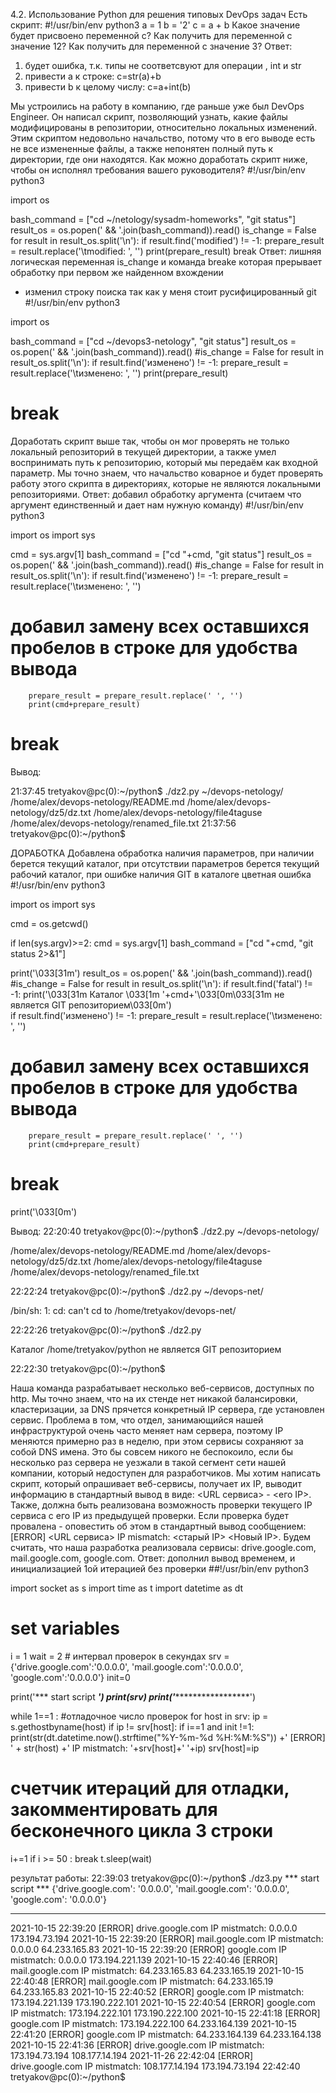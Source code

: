 4.2. Использование Python для решения типовых DevOps задач
Есть скрипт:
#!/usr/bin/env python3
a = 1
b = '2'
c = a + b
Какое значение будет присвоено переменной c?
Как получить для переменной c значение 12?
Как получить для переменной c значение 3?
Ответ:

1. будет ошибка, т.к. типы не соответсвуют для операции , int и str
2. привести a к строке:       c=str(a)+b
3. привести b к целому числу: c=a+int(b)
 
Мы устроились на работу в компанию, где раньше уже был DevOps Engineer. Он написал скрипт, позволяющий узнать, какие файлы модифицированы в репозитории, относительно локальных изменений. Этим скриптом недовольно начальство, потому что в его выводе есть не все измененные файлы, а также непонятен полный путь к директории, где они находятся. Как можно доработать скрипт ниже, чтобы он исполнял требования вашего руководителя?
#!/usr/bin/env python3

import os

bash_command = ["cd ~/netology/sysadm-homeworks", "git status"]
result_os = os.popen(' && '.join(bash_command)).read()
is_change = False
for result in result_os.split('\n'):
    if result.find('modified') != -1:
        prepare_result = result.replace('\tmodified:   ', '')
        print(prepare_result)
        break
Ответ:
лишняя логическая переменная is_change
и команда breake которая прерывает обработку при первом же найденном вхождении
+ изменил строку поиска так как у меня стоит русифицированный git
#!/usr/bin/env python3

import os

bash_command = ["cd ~/devops3-netology", "git status"]
result_os = os.popen(' && '.join(bash_command)).read()
#is_change = False
for result in result_os.split('\n'):
    if result.find('изменено') != -1:
        prepare_result = result.replace('\tизменено:   ', '')
        print(prepare_result)
#        break

 
Доработать скрипт выше так, чтобы он мог проверять не только локальный репозиторий в текущей директории, а также умел воспринимать путь к репозиторию, который мы передаём как входной параметр. Мы точно знаем, что начальство коварное и будет проверять работу этого скрипта в директориях, которые не являются локальными репозиториями.
Ответ:
добавил обработку аргумента (считаем что аргумент единственный и дает нам нужную команду)
#!/usr/bin/env python3

import os
import sys

cmd = sys.argv[1]
bash_command = ["cd "+cmd, "git status"]
result_os = os.popen(' && '.join(bash_command)).read()
#is_change = False
for result in result_os.split('\n'):
    if result.find('изменено') != -1:
        prepare_result = result.replace('\tизменено: ', '')
# добавил замену всех оставшихся пробелов в строке для удобства вывода
        prepare_result = prepare_result.replace(' ', '') 
        print(cmd+prepare_result)
#        break


Вывод:

21:37:45 tretyakov@pc(0):~/python$ ./dz2.py ~/devops-netology/
/home/alex/devops-netology/README.md
/home/alex/devops-netology/dz5/dz.txt
/home/alex/devops-netology/file4taguse
/home/alex/devops-netology/renamed_file.txt
21:37:56 tretyakov@pc(0):~/python$ 




ДОРАБОТКА
Добавлена обработка наличия параметров, при наличии берется текущий каталог, при отсутствии параметров берется текущий рабочий каталог,
при ошибке наличия GIT в каталоге цветная ошибка
#!/usr/bin/env python3

import os
import sys

cmd = os.getcwd()

if len(sys.argv)>=2:
    cmd = sys.argv[1]
bash_command = ["cd "+cmd, "git status 2>&1"]

print('\033[31m')
result_os = os.popen(' && '.join(bash_command)).read()
#is_change = False
for result in result_os.split('\n'):
    if result.find('fatal') != -1:
        print('\033[31m Каталог \033[1m '+cmd+'\033[0m\033[31m не является GIT репозиторием\033[0m')    
    if result.find('изменено') != -1:
        prepare_result = result.replace('\tизменено: ', '')
# добавил замену всех оставшихся пробелов в строке для удобства вывода
        prepare_result = prepare_result.replace(' ', '') 
        print(cmd+prepare_result)
#        break
print('\033[0m')

Вывод:
22:20:40 tretyakov@pc(0):~/python$ ./dz2.py ~/devops-netology/

/home/alex/devops-netology/README.md
/home/alex/devops-netology/dz5/dz.txt
/home/alex/devops-netology/file4taguse
/home/alex/devops-netology/renamed_file.txt

22:22:24 tretyakov@pc(0):~/python$ ./dz2.py ~/devops-net/

/bin/sh: 1: cd: can't cd to /home/tretyakov/devops-net/

22:22:26 tretyakov@pc(0):~/python$ ./dz2.py

 Каталог /home/tretyakov/python не является GIT репозиторием

22:22:30 tretyakov@pc(0):~/python$ 

 
Наша команда разрабатывает несколько веб-сервисов, доступных по http. Мы точно знаем, что на их стенде нет никакой балансировки, кластеризации, за DNS прячется конкретный IP сервера, где установлен сервис. Проблема в том, что отдел, занимающийся нашей инфраструктурой очень часто меняет нам сервера, поэтому IP меняются примерно раз в неделю, при этом сервисы сохраняют за собой DNS имена. Это бы совсем никого не беспокоило, если бы несколько раз сервера не уезжали в такой сегмент сети нашей компании, который недоступен для разработчиков. Мы хотим написать скрипт, который опрашивает веб-сервисы, получает их IP, выводит информацию в стандартный вывод в виде: <URL сервиса> - <его IP>. Также, должна быть реализована возможность проверки текущего IP сервиса c его IP из предыдущей проверки. Если проверка будет провалена - оповестить об этом в стандартный вывод сообщением: [ERROR] <URL сервиса> IP mismatch: <старый IP> <Новый IP>. Будем считать, что наша разработка реализовала сервисы: drive.google.com, mail.google.com, google.com.
Ответ:
дополнил вывод временем, и инициализацией 1ой итерацией без проверки
##!/usr/bin/env python3

import socket as s
import time as t
import datetime as dt

# set variables 
i = 1
wait = 2 # интервал проверок в секундах
srv = {'drive.google.com':'0.0.0.0', 'mail.google.com':'0.0.0.0', 'google.com':'0.0.0.0'}
init=0

print('*** start script ***')
print(srv)
print('********************')

while 1==1 : #отладочное число проверок 
  for host in srv:
    ip = s.gethostbyname(host)
    if ip != srv[host]:
      if i==1 and init !=1:
        print(str(dt.datetime.now().strftime("%Y-%m-%d %H:%M:%S")) +' [ERROR] ' + str(host) +' IP mistmatch: '+srv[host]+' '+ip)
      srv[host]=ip
# счетчик итераций для отладки, закомментировать для бесконечного цикла 3 строки
  i+=1 
  if i >= 50 : 
    break
  t.sleep(wait)

результат работы:
22:39:03 tretyakov@pc(0):~/python$ ./dz3.py
*** start script ***
{'drive.google.com': '0.0.0.0', 'mail.google.com': '0.0.0.0', 'google.com': '0.0.0.0'}
********************
2021-10-15 22:39:20 [ERROR] drive.google.com IP mistmatch: 0.0.0.0 173.194.73.194
2021-10-15 22:39:20 [ERROR] mail.google.com IP mistmatch: 0.0.0.0 64.233.165.83
2021-10-15 22:39:20 [ERROR] google.com IP mistmatch: 0.0.0.0 173.194.221.139
2021-10-15 22:40:46 [ERROR] mail.google.com IP mistmatch: 64.233.165.83 64.233.165.19
2021-10-15 22:40:48 [ERROR] mail.google.com IP mistmatch: 64.233.165.19 64.233.165.83
2021-10-15 22:40:52 [ERROR] google.com IP mistmatch: 173.194.221.139 173.190.222.101
2021-10-15 22:40:54 [ERROR] google.com IP mistmatch: 173.194.222.101 173.190.222.100
2021-10-15 22:41:18 [ERROR] google.com IP mistmatch: 173.194.222.100 64.233.164.139
2021-10-15 22:41:20 [ERROR] google.com IP mistmatch: 64.233.164.139 64.233.164.138
2021-10-15 22:41:36 [ERROR] drive.google.com IP mistmatch: 173.194.73.194 108.177.14.194
2021-11-26 22:42:04 [ERROR] drive.google.com IP mistmatch: 108.177.14.194 173.194.73.194
22:42:40 tretyakov@pc(0):~/python$
